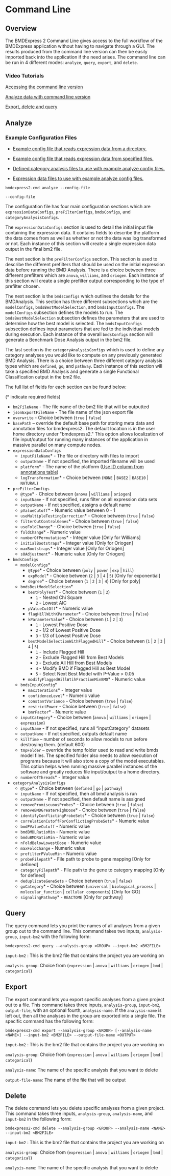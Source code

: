 Command Line
============

Overview
--------

The BMDExpress 2 Command Line gives access to the full workflow of the BMDExpress application without having to navigate through a GUI. The results produced from the command line version can then be easily imported back into the application if the need arises. The command line can be run in 4 different modes: `analyze`, `query`, `export`, and `delete`.

### Video Tutorials

[Accessing the command line version](https://www.youtube.com/watch?v=NZgHnV3ZXaw&index=17&list=PLX2Rd5DjtiTeR84Z4wRSUmKYMoAbilZEc)

[Analyze data with command line version](https://www.youtube.com/watch?v=HJPcigf4dTE&t=0s&list=PLX2Rd5DjtiTeR84Z4wRSUmKYMoAbilZEc&index=18)

[Export, delete and query](https://www.youtube.com/watch?v=9W_Vkc7UJo4&index=19&list=PLX2Rd5DjtiTeR84Z4wRSUmKYMoAbilZEc)

Analyze
-------

### Example Configuration Files

- [Example config file that reads expression data from a directory.](https://github.com/auerbachs/BMDExpress-2/blob/master/analyze-config1.json)
- [Example config file that reads expression data from specified files.](https://github.com/auerbachs/BMDExpress-2/blob/master/analyze-config2.json)

- [Defined category analysis files to use with example analyze config files.](https://github.com/auerbachs/BMDExpress-2/blob/master/defined-category-for-example-cli-analyze.zip)

- [Expression data files to use with example analyze config files.](https://github.com/auerbachs/BMDExpress-2/blob/master/expression-data-for-example-cli-analyze.zip)

`bmdexpress2-cmd analyze --config-file`

`--config-file`

The configuration file has four main configuration sections which are `expressionDataConfigs`, `preFilterConfigs`, `bmdsConfigs`, and `categoryAnalysisConfigs`.

The `expressionDataConfigs` section is used to detail the initial input file containing the expression data. It contains fields to describe the platform the data comes from as well as whether or not the data was log transformed or not. Each instance of this section will create a single expression data output in the final bm2 file.

The next section is the `preFilterConfigs` section. This section is used to describe the different prefilters that should be used on the initial expression data before running the BMD Analysis. There is a choice between three different prefilters which are `anova`, `williams`, and `oriogen`. Each instance of this section will create a single prefilter output corresponding to the type of prefilter chosen.

The next section is the `bmdsConfigs` which outlines the details for the BMDAnalysis. This section has three different subsections which are the `modelConfigs`, `bmdsBestModelSelection`, and `bmdsInputConfigs`.  The `modelConfigs` subsection defines the models to run. The `bmdsBestModelSelection` subsection defines the parameters that are used to determine how the best model is selected. The `bmdsInputConfigs` subsection defines input parameters that are fed to the individual models during execution.  Each instance of the overall `bmdsConfigs` section will generate a Benchmark Dose Analysis output in the bm2 file.

The last section is the `categoryAnalysisConfigs` which is used to define any category analyses you would like to compute on any previously generated BMD Analysis. There is a choice between three different category analysis types which are `defined`, `go`, and `pathway`. Each instance of this section will take a specified BMD Analysis and generate a single Functional Classification output in the bm2 file.

 The full list of fields for each section can be found below:

(* indicate required fields)

- `bm2FileName` - The file name of the bm2 file that will be outputted
- `jsonExportFileName` - The file name of the json export file
- `overwrite` - Choice between (`true` | `false`)
- `basePath` – override the default base path for storing meta data and annotation files for bmdexpress2. The default location is in the user home directory under "bmdexpress2."  This option allows localization of file input/output for running many instances of the application in massive parallel on many compute nodes.
- `expressionDataConfigs`
    - `inputFileName`* - The file or directory with files to import
    - `outputName` - If not specified, the imported filename will be used
    - `platform`* - The name of the platform ([Use ID column from annotations table](https://github.com/auerbachs/BMDExpress-2/wiki/Additional-Information#supported-microarrays))
    - `logTransformation`* - Choice between (`NONE` | `BASE2` | `BASE10` | `NATURAL`)
- `preFilterConfigs`
    - `@type`* - Choice between (`anova` | `williams` | `oriogen`)
    - `inputName` - If not specified, runs filter on all expression data sets
    - `outputName` - If not specified, assigns a default name
    - `pValueCutoff`* - Numeric value between 0 - 1
    - `useMultipleTestingCorrection`* - Choice between (`true` | `false`)
    - `filterOutControlGenes`* - Choice between (`true` | `false`)
    - `useFoldChange`* - Choice between (`true` | `false`)
    - `foldChange`* - Numeric value
    - `numberOfPermutations`* - Integer value [Only for Williams]
    - `initialBootstraps`* - Integer value [Only for Oriogen]
    - `maxBootstraps`* - Integer value [Only for Oriogen]
    - `s0Adjustment`* - Numeric value [Only for Oriogen]
- `bmdsConfigs`
    - `modelConfigs`*
        - `@type`* - Choice between (`poly` | `power` | `exp` | `hill`)
        - `expModel`* - Choice between (`2` | `3` | `4` | `5`) [Only for exponential]
        - `degree`* - Choice between (`1` | `2` | `3` | `4`) [Only for poly]
    - `bmdsBestModelSelection`*
        - `bestPolyTest`* - Choice between (`1` | `2`)
            - `1` - Nested Chi Square
            - `2` - Lowest AIC
        - `pValueCutOff`* - Numeric value
        - `flagHillWithKParameter`* - Choice between (`true` | `false`)
        - `kParameterValue`* - Choice between (`1` | `2` | `3`)
            - `1` - Lowest Positive Dose
            - `2` - 1/2 of Lowest Positive Dose
            - `3` - 1/3 of Lowest Positive Dose
        - `bestModelSelectionWithFlaggedHill`* - Choice between (`1` | `2` | `3` | `4` | `5`)
            - `1` - Include Flagged Hill
            - `2` - Exclude Flagged Hill from Best Models
            - `3` - Exclude All Hill from Best Models 
            - `4` - Modify BMD if Flagged Hill as Best Model
            - `5` - Select Next Best Model with P-Value > 0.05
        - `modifyFlaggedHillWtihFractionMinBMD`* - Numeric value
    - `bmdsInputConfig`*
        - `maxIterations`* - Integer value
        - `confidenceLevel`* - Numeric value
        - `constantVariance` - Choice between (`true` | `false`)
        - `restrictPower` - Choice between (`true` | `false`)
        - `bmrFactor`* - Numeric value
    - `inputCategory`* - Choice between (`anova` | `williams` | `oriogen` | `expression`)
    - `inputName` - If not specified, runs all “inputCategory” datasets
    - `outputName` - If not specified, outputs default name
    - `killTime` – number of seconds to allow models to run before destroying them. (default 600)
    - `tmpFolder` – override the temp folder used to read and write bmds model files.  The specified folder also needs to allow execution of programs because it will also store a copy of the model executables.  This option helps when running massive parallel instances of the software and greatly reduces file input/output to a home directory.
    - `numberOfThreads`* - Integer value
- `categoryAnalysisConfigs`
    - `@type`* - Choice between (`defined` | `go` | `pathway`)
    - `inputName` - If not specified, then all bmd analysis is run
    - `outputName` - If not specified, then default name is assigned
    - `removePromiscuousProbes`* - Choice between (`true` | `false`)
    - `removeBMDGreaterHighDose`* - Choice between (`true` | `false`)
    - `identifyConflictingProbeSets`* - Choice between (`true` | `false`)
    - `correlationCutoffForConflictingProbeSets`* - Numeric value
    - `bmdPValueCutoff` - Numeric value
    - `bmdBMDLRatioMin` - Numeric value
    - `bmduBMDRatioMin` - Numeric value
    - `nFoldBelowLowestDose` - Numeric value
    - `maxFoldChange` - Numeric value
    - `prefilterPValueMin` - Numeric value
    - `probeFilepath`* - File path to probe to gene mapping [Only for defined]
    - `categoryFilepath`* - File path to the gene to category mapping [Only for defined]
    - `deduplicateGeneSets` - Choice between (`true` | `false`)
    - `goCategory`* - Choice between (`universal` | `biological_process` | `molecular_function` | `cellular components`) [Only for GO]
    - `signalingPathway`* - `REACTOME` [Only for pathway]

Query
-----

The query command lets you print the names of all analyses from a given group out to the command line. This command takes two inputs, `analysis-group`, `input-bm2` with the following form:

`bmdexpress2-cmd query --analysis-group <GROUP> --input-bm2 <BM2FILE>`

`input-bm2` : This is the bm2 file that contains the project you are working on

`analysis-group`: Choice from (`expression` | `anova` | `williams` | `oriogen` | `bmd` | `categorical`)

Export
------

The export command lets you export specific analyses from a given project out to a file. This command takes three inputs, `analysis-group`, `input-bm2`, `output-file`, with an optional fourth, `analysis-name`. If the `analysis-name` is left out, then all the analyses in the group are exported into a single file. The specific command has the following form:

`bmdexpress2-cmd export --analysis-group <GROUP> [--analysis-name <NAME>] --input-bm2 <BM2FILE> --output-file-name <OUTPUT>`

`input-bm2` : This is the bm2 file that contains the project you are working on

`analysis-group`: Choice from (`expression` | `anova` | `williams` | `oriogen` | `bmd` | `categorical`)

`analysis-name`: The name of the specific analysis that you want to delete

`output-file-name`: The name of the file that will be output

Delete
------

The delete command lets you delete specific analyses from a given project. This command takes three inputs, `analysis-group`, `analysis-name`, and `input-bm2` in the following form:

`bmdexpress2-cmd delete --analysis-group <GROUP> --analysis-name <NAME> --input-bm2 <BM2FILE>`

`input-bm2` : This is the bm2 file that contains the project you are working on

`analysis-group`: Choice from (`expression` | `anova` | `williams` | `oriogen` | `bmd` | `categorical`)

`analysis-name`: The name of the specific analysis that you want to delete
